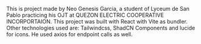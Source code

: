 This is project made by Neo Genesis Garcia, a student of Lyceum de San Pablo practicing his OJT at QUEZON ELECTRIC COOPERATIVE INCORPORTAION. This project was built with React with Vite as bundler. Other technologies used are: Tailwindcss, ShadCN Components and lucide for icons. He used axios for endpoint calls as well.